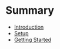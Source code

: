 # Summary

- [Introduction](./chapter_1.md)
- [Setup](./chapter_2.md)
- [Getting Started](./chapter_3.md)